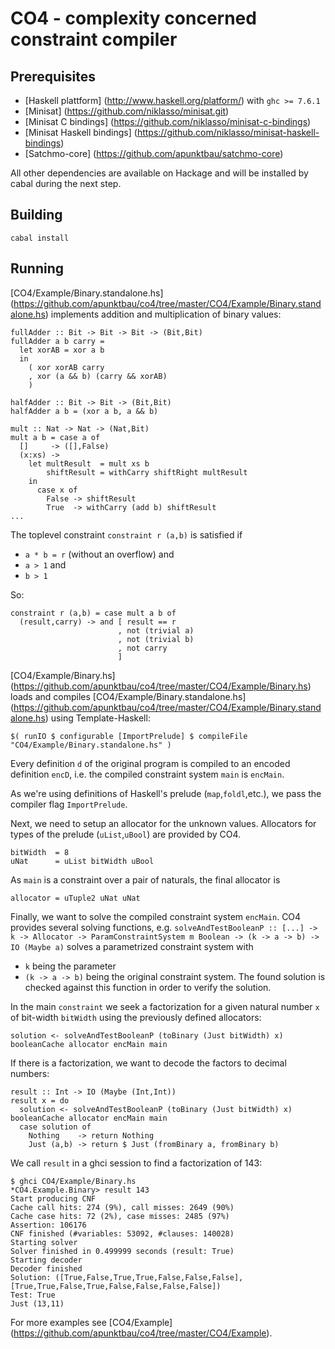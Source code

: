 # CO4 - complexity concerned constraint compiler

## Prerequisites

- [Haskell plattform] (http://www.haskell.org/platform/) with `ghc >= 7.6.1`
- [Minisat] (https://github.com/niklasso/minisat.git)
- [Minisat C bindings] (https://github.com/niklasso/minisat-c-bindings)
- [Minisat Haskell bindings] (https://github.com/niklasso/minisat-haskell-bindings)
- [Satchmo-core] (https://github.com/apunktbau/satchmo-core)

All other dependencies are available on Hackage and will be installed by 
cabal during the next step.

## Building

    cabal install

## Running

[CO4/Example/Binary.standalone.hs] (https://github.com/apunktbau/co4/tree/master/CO4/Example/Binary.standalone.hs)
implements addition and multiplication of binary values:

    fullAdder :: Bit -> Bit -> Bit -> (Bit,Bit)
    fullAdder a b carry =
      let xorAB = xor a b
      in
        ( xor xorAB carry
        , xor (a && b) (carry && xorAB)
        )

    halfAdder :: Bit -> Bit -> (Bit,Bit)
    halfAdder a b = (xor a b, a && b)

    mult :: Nat -> Nat -> (Nat,Bit)
    mult a b = case a of
      []     -> ([],False)
      (x:xs) -> 
        let multResult  = mult xs b
            shiftResult = withCarry shiftRight multResult
        in
          case x of
            False -> shiftResult
            True  -> withCarry (add b) shiftResult
    ...

The toplevel constraint `constraint r (a,b)` is satisfied if 

 - `a * b = r` (without an overflow) and
 - `a > 1` and
 - `b > 1`

So:

    constraint r (a,b) = case mult a b of
      (result,carry) -> and [ result == r
                            , not (trivial a)
                            , not (trivial b)
                            , not carry
                            ]

[CO4/Example/Binary.hs] (https://github.com/apunktbau/co4/tree/master/CO4/Example/Binary.hs)
loads and compiles 
[CO4/Example/Binary.standalone.hs] (https://github.com/apunktbau/co4/tree/master/CO4/Example/Binary.standalone.hs)
using Template-Haskell:

    $( runIO $ configurable [ImportPrelude] $ compileFile "CO4/Example/Binary.standalone.hs" )

Every definition `d` of the original program is compiled to an encoded
definition `encD`, i.e. the compiled constraint system `main` is `encMain`.

As we're using definitions of Haskell's prelude (`map`,`foldl`,etc.), 
we pass the compiler flag `ImportPrelude`.

Next, we need to setup an allocator for the unknown values.
Allocators for types of the prelude (`uList`,`uBool`) are provided by CO4.

    bitWidth  = 8
    uNat      = uList bitWidth uBool

As `main` is a constraint over a pair of naturals, the final allocator is

    allocator = uTuple2 uNat uNat

Finally, we want to solve the compiled constraint system `encMain`.
CO4 provides several solving functions, e.g.
`solveAndTestBooleanP :: [...] -> k -> Allocator -> ParamConstraintSystem m Boolean -> (k -> a -> b) -> IO (Maybe a)`
solves a parametrized constraint system with 

 - `k` being the parameter
 - `(k -> a -> b)` being the original constraint system. The found solution is
 checked against this function in order to verify the solution.

In the main `constraint` we seek a factorization for a given natural number `x` of
bit-width `bitWidth` using the previously defined allocators:

    solution <- solveAndTestBooleanP (toBinary (Just bitWidth) x) booleanCache allocator encMain main 

If there is a factorization, we want to decode the factors to decimal numbers:

    result :: Int -> IO (Maybe (Int,Int))
    result x = do
      solution <- solveAndTestBooleanP (toBinary (Just bitWidth) x) booleanCache allocator encMain main 
      case solution of
        Nothing    -> return Nothing
        Just (a,b) -> return $ Just (fromBinary a, fromBinary b)
  
We call `result` in a ghci session to find a factorization of 143:

    $ ghci CO4/Example/Binary.hs
    *CO4.Example.Binary> result 143
    Start producing CNF
    Cache call hits: 274 (9%), call misses: 2649 (90%)
    Cache case hits: 72 (2%), case misses: 2485 (97%)
    Assertion: 106176
    CNF finished (#variables: 53092, #clauses: 140028)
    Starting solver
    Solver finished in 0.499999 seconds (result: True)
    Starting decoder
    Decoder finished
    Solution: ([True,False,True,True,False,False,False],[True,True,False,True,False,False,False,False])
    Test: True
    Just (13,11)

For more examples see [CO4/Example] (https://github.com/apunktbau/co4/tree/master/CO4/Example).
